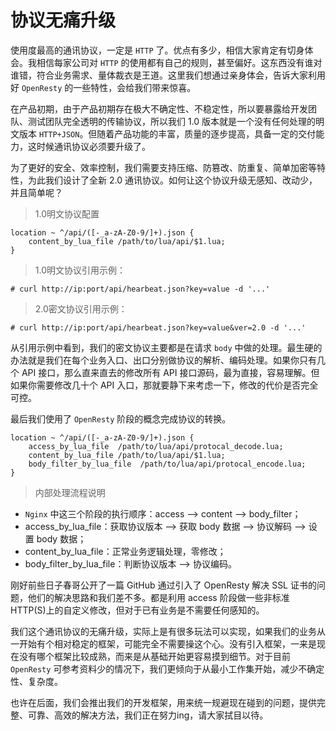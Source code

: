 # 协议无痛升级

使用度最高的通讯协议，一定是 `HTTP` 了。优点有多少，相信大家肯定有切身体会。我相信每家公司对 `HTTP` 的使用都有自己的规则，甚至偏好。这东西没有谁对谁错，符合业务需求、量体裁衣是王道。这里我们想通过亲身体会，告诉大家利用好 `OpenResty` 的一些特性，会给我们带来惊喜。

在产品初期，由于产品初期存在极大不确定性、不稳定性，所以要暴露给开发团队、测试团队完全透明的传输协议，所以我们 1.0 版本就是一个没有任何处理的明文版本 `HTTP+JSON`。但随着产品功能的丰富，质量的逐步提高，具备一定的交付能力，这时候通讯协议必须要升级了。

为了更好的安全、效率控制，我们需要支持压缩、防篡改、防重复、简单加密等特性，为此我们设计了全新 2.0 通讯协议。如何让这个协议升级无感知、改动少，并且简单呢？

> 1.0明文协议配置

```
location ~ ^/api/([-_a-zA-Z0-9/]+).json {
    content_by_lua_file /path/to/lua/api/$1.lua;
}
```

> 1.0明文协议引用示例：

```
# curl http://ip:port/api/hearbeat.json?key=value -d '...'
```

> 2.0密文协议引用示例：

```
# curl http://ip:port/api/hearbeat.json?key=value&ver=2.0 -d '...'
```

从引用示例中看到，我们的密文协议主要都是在请求 `body` 中做的处理。最生硬的办法就是我们在每个业务入口、出口分别做协议的解析、编码处理。如果你只有几个 API 接口，那么直来直去的修改所有 API 接口源码，最为直接，容易理解。但如果你需要修改几十个 API 入口，那就要静下来考虑一下，修改的代价是否完全可控。

最后我们使用了 `OpenResty` 阶段的概念完成协议的转换。

```
location ~ ^/api/([-_a-zA-Z0-9/]+).json {
    access_by_lua_file  /path/to/lua/api/protocal_decode.lua;
    content_by_lua_file /path/to/lua/api/$1.lua;
    body_filter_by_lua_file  /path/to/lua/api/protocal_encode.lua;
}
```

> 内部处理流程说明

* `Nginx` 中这三个阶段的执行顺序：access --> content --> body_filter；
* access_by_lua_file：获取协议版本 --> 获取 body 数据 --> 协议解码 --> 设置 body 数据；
* content_by_lua_file：正常业务逻辑处理，零修改；
* body_filter_by_lua_file：判断协议版本 --> 协议编码。

刚好前些日子春哥公开了一篇 GitHub 通过引入了 OpenResty 解决 SSL 证书的问题，他们的解决思路和我们差不多。都是利用 access 阶段做一些非标准 HTTP(S)上的自定义修改，但对于已有业务是不需要任何感知的。

我们这个通讯协议的无痛升级，实际上是有很多玩法可以实现，如果我们的业务从一开始有个相对稳定的框架，可能完全不需要操这个心。没有引入框架，一来是现在没有哪个框架比较成熟，而来是从基础开始更容易摸到细节。对于目前 `OpenResty` 可参考资料少的情况下，我们更倾向于从最小工作集开始，减少不确定性、复杂度。

也许在后面，我们会推出我们的开发框架，用来统一规避现在碰到的问题，提供完整、可靠、高效的解决方法，我们正在努力ing，请大家拭目以待。

